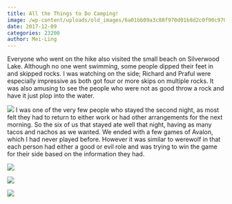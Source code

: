 ```yaml
---
title: All the Things to Do Camping!
image: /wp-content/uploads/old_images/6a01bb09a3c88f970d01b8d2c0f90c970c-pi.jpg
date: 2017-12-09
categories: 23200
author: Mei-Ling
---
```



Everyone who went on the hike also visited the small beach on Silverwood Lake. Although no one went swimming, some people dipped their feet in and skipped rocks. I was watching on the side; Richard and Praful were especially impressive as both got four or more skips on multiple rocks. It was also amusing to see the people who were not as good throw a rock and have it just plop into the water.


![](/old_images/caltech_as_it_happens/6a0105349b8251970b01b8d2c0f912970c.jpg)
I was one of the very few people who stayed the second night, as most felt they had to return to either work or had other arrangements for the next morning. So the six of us that stayed ate well that night, having as many tacos and nachos as we wanted. We ended with a few games of Avalon, which I had never played before. However it was similar to werewolf in that each person had either a good or evil role and was trying to win the game for their side based on the information they had.


![](/old_images/6a0105349b8251970b01bb09d9beb2970d.jpg)

![](/old_images/6a0105349b8251970b01bb09d9beb0970d.jpg)

![](/old_images/6a0105349b8251970b01bb09d9beb4970d.jpg)
